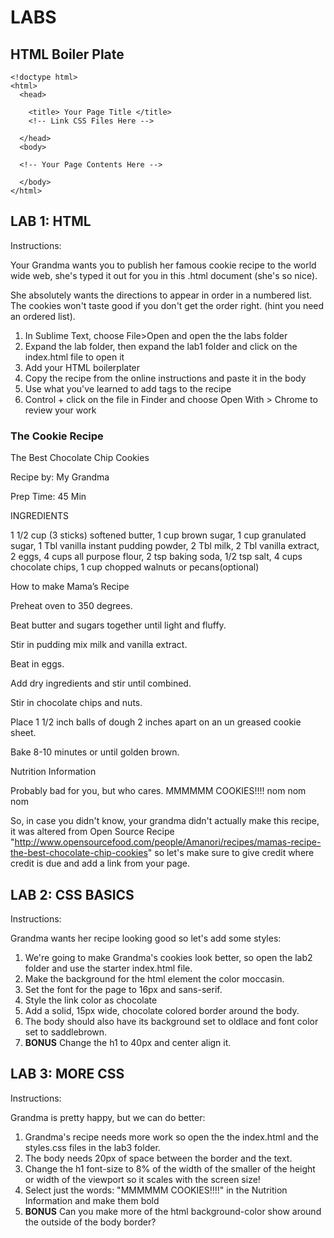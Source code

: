 # LABS

## HTML Boiler Plate

    <!doctype html>
    <html>
      <head>

        <title> Your Page Title </title>
        <!-- Link CSS Files Here -->

      </head>
      <body>

      <!-- Your Page Contents Here -->

      </body>
    </html>

## LAB 1: HTML
Instructions:

Your Grandma wants you to publish her famous cookie recipe to the world wide web, she's typed it out for you in this .html document (she's so nice).

She absolutely wants the directions to appear in order in a numbered list. The cookies won't taste good if you don't get the order right. (hint you need an ordered list).

1. In Sublime Text, choose File>Open and open the the labs folder
2. Expand the lab folder, then expand the lab1 folder and click on the index.html file to open it
3. Add your HTML boilerplater
4. Copy the recipe from the online instructions and paste it in the body
5. Use what you've learned to add tags to the recipe
6. Control + click on the file in Finder and choose Open With > Chrome to review your work

### The Cookie Recipe

The Best Chocolate Chip Cookies

Recipe by: My Grandma

Prep Time: 45 Min

INGREDIENTS

1 1/2 cup (3 sticks) softened butter, 1 cup brown sugar, 1 cup granulated sugar, 1 Tbl vanilla instant pudding powder, 2 Tbl milk, 2 Tbl vanilla extract, 2 eggs, 4 cups all purpose flour, 2 tsp baking soda, 1/2 tsp salt, 4 cups chocolate chips, 1 cup chopped walnuts or pecans(optional)

How to make Mama’s Recipe

Preheat oven to 350 degrees.

Beat butter and sugars together until light and fluffy.

Stir in pudding mix milk and vanilla extract.

Beat in eggs.

Add dry ingredients and stir until combined.

Stir in chocolate chips and nuts.

Place 1 1/2 inch balls of dough 2 inches apart on an un greased cookie sheet.

Bake 8-10 minutes or until golden brown.


Nutrition Information

Probably bad for you, but who cares. MMMMMM COOKIES!!!! nom nom nom


So, in case you didn't know, your grandma didn't actually make this recipe, it was altered from Open Source Recipe "http://www.opensourcefood.com/people/Amanori/recipes/mamas-recipe-the-best-chocolate-chip-cookies" so let's make sure to give credit where credit is due and add a link from your page.

## LAB 2: CSS BASICS
Instructions:

Grandma wants her recipe looking good so let's add some styles:

1. We're going to make Grandma's cookies look better, so open the lab2 folder and use the starter index.html file.
2. Make the background for the html element the color moccasin.
3. Set the font for the page to 16px and sans-serif.
4. Style the link color as chocolate
5. Add a solid, 15px wide, chocolate colored border around the body.
6. The body should also have its background set to oldlace and font color set to saddlebrown.
7. **BONUS** Change the h1 to 40px and center align it.

## LAB 3: MORE CSS 
Instructions:

Grandma is pretty happy, but we can do better:

1. Grandma's recipe needs more work so open the the index.html and the styles.css files in the lab3 folder.
2. The body needs 20px of space between the border and the text.
3. Change the h1 font-size to 8% of the width of the smaller of the height or width of the viewport so it scales with the screen size!
4. Select just the words: "MMMMMM COOKIES!!!!" in the Nutrition Information and make them bold
5. **BONUS** Can you make more of the html background-color show around the outside of the body border?
